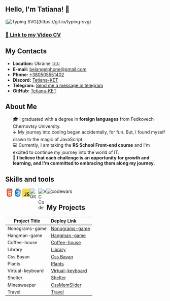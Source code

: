 ## Hello, I'm Tatiana! 👋

[![Typing SVG](https://readme-typing-svg.herokuapp.com?font=Fira+Code&weight=600&size=21&pause=1000&color=1B0E63FF&background=5BE0FF00&random=false&width=1000&lines=I+am+a+passionate+newcomer+to+the+world+of+frontend+development!)](https://git.io/typing-svg)

### [🎥 Link to my Video CV](https://youtu.be/uJQMlCJasOU)

## My Contacts

* __Location:__ Ukraine 🇺🇦
* __E-mail:__   [belangelphone@gmail.com](mailto:belangelphone@gmail.com)
* __Phone:__    [+380505551402](tel:+380505551402)
* __Discord:__  [Tetiana-KET](https://discordapp.com/users/674720964143218723)
* __Telegram:__ [Send me a message in telegram](https://t.me/Tatiana_1000_Dribnyz)
* __GitHub:__   [Tetiana-KET](https://github.com/Tetiana-KET)

## About Me

<ul style="list-style-type: none;">
  <li>🎓 I graduated with a degree in <strong>foreign languages</strong> from Fedkovech Chernovtsy University.</li>
  <li>✈️ My journey into coding began accidentally, for fun. But, I found myself drawn to the magic of JavaScript.</li>
  <li>💻 Currently, I am taking the <strong>RS School Front-end course</strong> and I'm excited to continue my journey into the world of IT.</li>
  <li>🌟 <strong>I believe that each challenge is an opportunity for growth and learning, and I'm committed to embracing them along my journey.</strong></li>
</ul>


## Skills and tools

<img align="left" alt="HTML5" width="26px" src="https://raw.githubusercontent.com/github/explore/80688e429a7d4ef2fca1e82350fe8e3517d3494d/topics/html/html.png"/>
<img align="left" alt="CSS" width="26px" src="https://raw.githubusercontent.com/github/explore/80688e429a7d4ef2fca1e82350fe8e3517d3494d/topics/css/css.png"/>
<img align="left" alt="JavaScript" width="26px" src="https://raw.githubusercontent.com/github/explore/80688e429a7d4ef2fca1e82350fe8e3517d3494d/topics/javascript/javascript.png"/>
<img align="left" alt="Git" width="26px" src="https://git-scm.com/images/logos/downloads/Git-Icon-1788C.png"/>
<img align="left" alt="VC Code" width="26px" src="https://code.visualstudio.com/assets/favicon.ico"/>
<img alt="codewars" width="26px" src="https://www.codewars.com/packs/assets/logo.f607a0fb.svg"/>


## My Projects

| Project Title            | Deploy Link                                                        |
|--------------------------|:-------------------------------------------------------------------|
| Nonograms-game          | [Nonograms-game](https://rolling-scopes-school.github.io/tetiana-ket-JSFE2023Q4/nonograms/index.html)     |
| Hangman-game            | [Hangman-game](https://rolling-scopes-school.github.io/tetiana-ket-JSFE2023Q4/hangman/index.html)         |
| Coffee-house            | [Coffee-house](https://rolling-scopes-school.github.io/tetiana-ket-JSFE2023Q4/coffee-house/pages/Home/index.html) |
| Library                 | [Library](https://tetiana-ket.github.io/Library/)                            |
| Css Bayan               | [Css Bayan](https://tetiana-ket.github.io/cssBayan/cssBayan/index.html)     |
| Plants                  | [Plants](https://rolling-scopes-school.github.io/tetiana-ket-JSFEPRESCHOOL2022Q4/Plants/pages/main/index.html) |
| Virtual-keyboard        | [Virtual-keyboard](https://tetiana-ket.github.io/virtual-keyboard/src/index.html) |
| Shelter                 | [Shelter](https://rolling-scopes-school.github.io/tetiana-ket-JSFE2023Q1/shelter/pages/main/index.html) |
| Minesweeper             | [CssMemSlider](https://rolling-scopes-school.github.io/tetiana-ket-JSFE2023Q1/minesweeper/dist/index.html) |
| Travel                  | [Travel](https://tetiana-ket.github.io/Travel/)                               |
